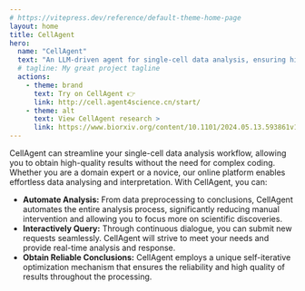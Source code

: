 ```yaml
---
# https://vitepress.dev/reference/default-theme-home-page
layout: home
title: CellAgent
hero:
  name: "CellAgent"
  text: "An LLM-driven agent for single-cell data analysis, ensuring high-quality results with minimal effort."
  # tagline: My great project tagline
  actions:
    - theme: brand
      text: Try on CellAgent 👉
      link: http://cell.agent4science.cn/start/
    - theme: alt
      text: View CellAgent research >
      link: https://www.biorxiv.org/content/10.1101/2024.05.13.593861v1
---
```

<script setup>
import { watch, ref, onMounted } from 'vue';
import { useData } from 'vitepress'
import { useTheme } from 'vuetify'

const { isDark } = useData();
const theme = useTheme()

watch(isDark, value => {
  theme.global.name.value = value ? 'dark' : 'light'
}, { immediate: true })

const tab = ref('0')
const isCN = ref(null)

onMounted(async function assertInCN() {
  const img = new Image();
  
  img.src = "https://www.youtube.com/favicon.ico";

  return new Promise((resolve) => {
    img.onload = () => isCN.value = false;
    img.onerror = () => isCN.value = true;
  })
})
</script>

<!--@include: ./sections/banner.md-->

<div class="mt-20"></div>

<!--@include: ./sections/features.md-->

<div class="mt-20"></div>

<!--@include: ./sections/examples.md-->

<div class="mt-20"></div>

<!--@include: ./sections/comparation.md-->

<div class="mt-20"></div>

CellAgent can streamline your single-cell data analysis workflow, allowing you to obtain high-quality results without the need for complex coding. Whether you are a domain expert or a novice, our online platform enables effortless data analysing and interpretation. With CellAgent, you can:

<div class="mx-8 px-4">

* **Automate Analysis:** From data preprocessing to conclusions, CellAgent automates the entire analysis process, significantly reducing manual intervention and allowing you to focus more on scientific discoveries.
* **Interactively Query:** Through continuous dialogue, you can submit new requests seamlessly. CellAgent will strive to meet your needs and provide real-time analysis and response.
* **Obtain Reliable Conclusions:** CellAgent employs a unique self-iterative optimization mechanism that ensures the reliability and high quality of results throughout the processing.
</div>

<div class="mt-16"></div>

<!--@include: ./sections/more.md-->
